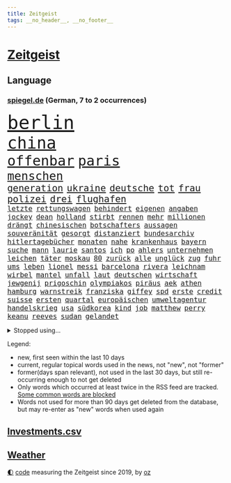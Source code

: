 ```yaml
---
title: Zeitgeist
tags: __no_header__, __no_footer__
---
```


# [Zeitgeist](https://oliz.io/zeitgeist/)

## Language

<h3><a href="https://www.spiegel.de" target="_blank">spiegel.de</a> (German, 7 to 2 occurrences)</h3>
<p style="font-family:monospace">
<span style="font-size:32pt"><a href="news_links.html#berlin" class="current">berlin</a></span>
<br>
<span style="font-size:28pt"><a href="news_links.html#china" class="current">china</a></span>
<br>
<span style="font-size:24pt"><a href="news_links.html#offenbar" class="current">offenbar</a></span>
<span style="font-size:24pt"><a href="news_links.html#paris" class="current">paris</a></span>
<br>
<span style="font-size:20pt"><a href="news_links.html#menschen" class="current">menschen</a></span>
<br>
<span style="font-size:16pt"><a href="news_links.html#generation" class="current">generation</a></span>
<span style="font-size:16pt"><a href="news_links.html#ukraine" class="current">ukraine</a></span>
<span style="font-size:16pt"><a href="news_links.html#deutsche" class="current">deutsche</a></span>
<span style="font-size:16pt"><a href="news_links.html#tot" class="current">tot</a></span>
<span style="font-size:16pt"><a href="news_links.html#frau" class="current">frau</a></span>
<span style="font-size:16pt"><a href="news_links.html#polizei" class="current">polizei</a></span>
<span style="font-size:16pt"><a href="news_links.html#drei" class="current">drei</a></span>
<span style="font-size:16pt"><a href="news_links.html#flughafen" class="current">flughafen</a></span>
<br>
<span style="font-size:12pt"><a href="news_links.html#letzte" class="current">letzte</a></span>
<span style="font-size:12pt"><a href="news_links.html#rettungswagen" class="current">rettungswagen</a></span>
<span style="font-size:12pt"><a href="news_links.html#behindert" class="current">behindert</a></span>
<span style="font-size:12pt"><a href="news_links.html#eigenen" class="current">eigenen</a></span>
<span style="font-size:12pt"><a href="news_links.html#angaben" class="current">angaben</a></span>
<span style="font-size:12pt"><a href="news_links.html#jockey" class="new">jockey</a></span>
<span style="font-size:12pt"><a href="news_links.html#dean" class="new">dean</a></span>
<span style="font-size:12pt"><a href="news_links.html#holland" class="current">holland</a></span>
<span style="font-size:12pt"><a href="news_links.html#stirbt" class="current">stirbt</a></span>
<span style="font-size:12pt"><a href="news_links.html#rennen" class="current">rennen</a></span>
<span style="font-size:12pt"><a href="news_links.html#mehr" class="current">mehr</a></span>
<span style="font-size:12pt"><a href="news_links.html#millionen" class="current">millionen</a></span>
<span style="font-size:12pt"><a href="news_links.html#drängt" class="current">drängt</a></span>
<span style="font-size:12pt"><a href="news_links.html#chinesischen" class="current">chinesischen</a></span>
<span style="font-size:12pt"><a href="news_links.html#botschafters" class="current">botschafters</a></span>
<span style="font-size:12pt"><a href="news_links.html#aussagen" class="current">aussagen</a></span>
<span style="font-size:12pt"><a href="news_links.html#souveränität" class="current">souveränität</a></span>
<span style="font-size:12pt"><a href="news_links.html#gesorgt" class="current">gesorgt</a></span>
<span style="font-size:12pt"><a href="news_links.html#distanziert" class="current">distanziert</a></span>
<span style="font-size:12pt"><a href="news_links.html#bundesarchiv" class="new">bundesarchiv</a></span>
<span style="font-size:12pt"><a href="news_links.html#hitlertagebücher" class="current">hitlertagebücher</a></span>
<span style="font-size:12pt"><a href="news_links.html#monaten" class="current">monaten</a></span>
<span style="font-size:12pt"><a href="news_links.html#nahe" class="current">nahe</a></span>
<span style="font-size:12pt"><a href="news_links.html#krankenhaus" class="current">krankenhaus</a></span>
<span style="font-size:12pt"><a href="news_links.html#bayern" class="current">bayern</a></span>
<span style="font-size:12pt"><a href="news_links.html#suche" class="current">suche</a></span>
<span style="font-size:12pt"><a href="news_links.html#mann" class="current">mann</a></span>
<span style="font-size:12pt"><a href="news_links.html#laurie" class="new">laurie</a></span>
<span style="font-size:12pt"><a href="news_links.html#santos" class="current">santos</a></span>
<span style="font-size:12pt"><a href="news_links.html#ich" class="current">ich</a></span>
<span style="font-size:12pt"><a href="news_links.html#po" class="current">po</a></span>
<span style="font-size:12pt"><a href="news_links.html#ahlers" class="new">ahlers</a></span>
<span style="font-size:12pt"><a href="news_links.html#unternehmen" class="current">unternehmen</a></span>
<span style="font-size:12pt"><a href="news_links.html#leichen" class="current">leichen</a></span>
<span style="font-size:12pt"><a href="news_links.html#täter" class="current">täter</a></span>
<span style="font-size:12pt"><a href="news_links.html#moskau" class="current">moskau</a></span>
<span style="font-size:12pt"><a href="news_links.html#80" class="current">80</a></span>
<span style="font-size:12pt"><a href="news_links.html#zurück" class="current">zurück</a></span>
<span style="font-size:12pt"><a href="news_links.html#alle" class="current">alle</a></span>
<span style="font-size:12pt"><a href="news_links.html#unglück" class="current">unglück</a></span>
<span style="font-size:12pt"><a href="news_links.html#zug" class="current">zug</a></span>
<span style="font-size:12pt"><a href="news_links.html#fuhr" class="current">fuhr</a></span>
<span style="font-size:12pt"><a href="news_links.html#ums" class="current">ums</a></span>
<span style="font-size:12pt"><a href="news_links.html#leben" class="current">leben</a></span>
<span style="font-size:12pt"><a href="news_links.html#lionel" class="current">lionel</a></span>
<span style="font-size:12pt"><a href="news_links.html#messi" class="current">messi</a></span>
<span style="font-size:12pt"><a href="news_links.html#barcelona" class="current">barcelona</a></span>
<span style="font-size:12pt"><a href="news_links.html#rivera" class="new">rivera</a></span>
<span style="font-size:12pt"><a href="news_links.html#leichnam" class="current">leichnam</a></span>
<span style="font-size:12pt"><a href="news_links.html#wirbel" class="current">wirbel</a></span>
<span style="font-size:12pt"><a href="news_links.html#mantel" class="new">mantel</a></span>
<span style="font-size:12pt"><a href="news_links.html#unfall" class="current">unfall</a></span>
<span style="font-size:12pt"><a href="news_links.html#laut" class="current">laut</a></span>
<span style="font-size:12pt"><a href="news_links.html#deutschen" class="current">deutschen</a></span>
<span style="font-size:12pt"><a href="news_links.html#wirtschaft" class="current">wirtschaft</a></span>
<span style="font-size:12pt"><a href="news_links.html#jewgenij" class="current">jewgenij</a></span>
<span style="font-size:12pt"><a href="news_links.html#prigoschin" class="current">prigoschin</a></span>
<span style="font-size:12pt"><a href="news_links.html#olympiakos" class="new">olympiakos</a></span>
<span style="font-size:12pt"><a href="news_links.html#piräus" class="new">piräus</a></span>
<span style="font-size:12pt"><a href="news_links.html#aek" class="new">aek</a></span>
<span style="font-size:12pt"><a href="news_links.html#athen" class="current">athen</a></span>
<span style="font-size:12pt"><a href="news_links.html#hamburg" class="current">hamburg</a></span>
<span style="font-size:12pt"><a href="news_links.html#warnstreik" class="current">warnstreik</a></span>
<span style="font-size:12pt"><a href="news_links.html#franziska" class="current">franziska</a></span>
<span style="font-size:12pt"><a href="news_links.html#giffey" class="current">giffey</a></span>
<span style="font-size:12pt"><a href="news_links.html#spd" class="current">spd</a></span>
<span style="font-size:12pt"><a href="news_links.html#erste" class="current">erste</a></span>
<span style="font-size:12pt"><a href="news_links.html#credit" class="current">credit</a></span>
<span style="font-size:12pt"><a href="news_links.html#suisse" class="current">suisse</a></span>
<span style="font-size:12pt"><a href="news_links.html#ersten" class="current">ersten</a></span>
<span style="font-size:12pt"><a href="news_links.html#quartal" class="current">quartal</a></span>
<span style="font-size:12pt"><a href="news_links.html#europäischen" class="current">europäischen</a></span>
<span style="font-size:12pt"><a href="news_links.html#umweltagentur" class="new">umweltagentur</a></span>
<span style="font-size:12pt"><a href="news_links.html#handelskrieg" class="new">handelskrieg</a></span>
<span style="font-size:12pt"><a href="news_links.html#usa" class="current">usa</a></span>
<span style="font-size:12pt"><a href="news_links.html#südkorea" class="current">südkorea</a></span>
<span style="font-size:12pt"><a href="news_links.html#kind" class="current">kind</a></span>
<span style="font-size:12pt"><a href="news_links.html#job" class="current">job</a></span>
<span style="font-size:12pt"><a href="news_links.html#matthew" class="new">matthew</a></span>
<span style="font-size:12pt"><a href="news_links.html#perry" class="new">perry</a></span>
<span style="font-size:12pt"><a href="news_links.html#keanu" class="new">keanu</a></span>
<span style="font-size:12pt"><a href="news_links.html#reeves" class="new">reeves</a></span>
<span style="font-size:12pt"><a href="news_links.html#sudan" class="new">sudan</a></span>
<span style="font-size:12pt"><a href="news_links.html#gelandet" class="current">gelandet</a></span>
</p>
<details>
<summary>Stopped using...</summary>
<p class="former" style="font-size:12pt">
humanitäre(914) rasant(914) covid(913) gewaltig(913) schlimm(913) schlimmer(913) umfeld(913) van(913) beschädigt(912) kündigen(912) manager(912) nationen(912) wege(912) bemüht(911) bereich(911) doku(911) durchsucht(911) entschied(911) frühen(911) geschrieben(911) geworfen(911) kanada(911) regierungschefs(911) teilte(911) tests(911) theater(911) vereinigten(911) vielerorts(911) weltweiten(911) lars(910) magdeburg(910) razzia(910) studierenden(910) vergangene(910) aufgrund(909) facebook(909) hotel(909) infektionen(909) julia(909) teilnehmen(909) tödlicher(909) wartet(909) ermordet(908) kurzem(908) polizeieinsatz(908) verpflichtet(908) argumente(907) fürchtet(907) impfung(907) kämpfer(907) künftigen(907) lehnen(907) bestimmt(906) ehren(906) geklärt(906) großes(906) hinterlassen(906) linken(906) mali(906) nachfolge(906) schien(906) stich(906) weltweite(906) eingeschränkt(905) optimistisch(905) rente(905) rät(905) simon(905) spott(905) umsatz(905) vorher(905) diskriminierung(904) fahrrad(904) freund(904) geändert(904) kleiner(904) verurteilte(904) zurzeit(904) anteil(903) august(903) institut(903) längere(903) versprochen(903) virus(903) ärgert(903) fußballer(902) gefährlicher(902) hund(902) trainieren(902) beraten(901) hunde(901) rollen(901) teilnehmer(901) gegenteil(900) widerspruch(900) aufgegeben(899) bürgermeisterin(899) englischen(899) menschenleben(899) erfunden(898) siegte(898) tauchen(898) viertelfinale(898) argentinien(896) größter(896) ministerpräsidentin(896) attacken(895) enge(895) gebe(895) schauen(895) entscheidenden(893) nachbarn(893) auftreten(892) besuchen(892) mecklenburgvorpommern(892) überschwemmungen(891) enden(890) gemeinsames(890) empfängt(889) erderwärmung(889) frisch(889) le(889) bande(888) entspannung(888) verfehlt(888) eklat(887) parallelen(887) letztes(886) top(885) holocaust(884) konkrete(884) hilfen(883) museum(883) landete(882) sichert(882) fan(881) schneider(881) schießen(880) eigenes(879) iranischen(878) katar(876) jurist(873) besteht(872) gehabt(869) erhebliche(859) empfangen(857) normalerweise(856) palästinenser(856) staatsoberhaupt(856) konzert(854) verdoppelt(854) teuren(852) cdu/csu(846) politischer(838) dankt(822) polizeiruf(813) schlaf(813) enthält(809) höheres(809) konfrontation(798) anfeindungen(774) skandale(770) carlos(764) demnächst(763) ermittlungsverfahren(736) long(735) investor(733) werte(718) abgegeben(681) notenbank(680) lehren(668) jahresende(666) sammelt(655) ministerin(654) anführer(653) zentralbank(652) novak(651) lebensmitteln(643) djoković(642) partnerschaft(640) cup(631) verbunden(627) global(618) wellen(615) beliebte(609) zerstörten(607) fluten(606) norwegischen(601) drauf(594) übertragen(594) erhofft(592) anhängern(590) realität(589) moderner(587) börsen(584) gemeinschaft(574) manuela(565) großbank(555) älteste(551) mehrfamilienhaus(548) briefe(547) schulden(547) fdppolitiker(545) eingeführt(544) station(543) bettina(541) siebten(541) mond(531) erschlagen(528) verläuft(519) hafenstadt(518) beliebt(514) reine(506) falle(500) fußballs(500) mache(493) einziger(489) kanal(481) verteuert(472) fdpminister(471) ezb(468) oscars(466) 68(465) südosten(461) klara(458) asien(457) heikel(457) stuhl(454) soldat(450) desto(447) mild(444) operation(434) report(433) gastbeitrag(427) verleiht(425) young(423) designer(419) ansehen(418) warme(416) abschaffung(414) gekämpft(412) begleiten(407) problems(403) indischen(402) wirtschaftsweise(402) pannen(400) besetzte(398) schneidet(393) zeitenwende(385) kremltruppen(383) unabhängig(380) bewusst(377) lindners(375) modernen(375) patrick(375) beben(374) ergab(372) begrenzt(371) windkraft(370) ten(369) staub(365) ausstieg(363) durchsuchen(356) pelosi(351) updates(350) 24jährige(346) bodo(343) schlamm(342) wahre(341) übergriffen(340) lngterminals(339) versöhnung(339) franken(337) perfekte(336) enkel(333) ankara(332) exregierungschef(330) usschauspieler(330) ehrt(329) usamerikanischen(328) luisa(325) bist(320) brennende(320) sylt(320) wehrte(319) budapest(317) angeschlagenen(315) elisabeth(314) gestürmt(313) nachhaltig(313) chefs(310) kommissarin(310) krimi(310) beruhigen(309) ernannt(309) unobericht(309) anhaltende(308) ausbauen(307) einhalten(306) titelverteidiger(306) leipzigs(304) ramelow(304) umwelthilfe(304) ulrich(303) erhöhtes(302) verheerend(302) vollgas(302) yorks(302) jugendlicher(298) prompt(298) künstlichen(297) misshandelt(296) gegenzug(295) drin(294) update(294) spitzt(292) verbreitung(291) thüringens(288) ukrainerusslandkrieg(288) erobern(286) bewusstsein(283) persönlicher(283) zuwanderung(281) krebserkrankung(280) stille(280) abschwung(279) verstoßen(279) gegensteuern(277) namens(277) barrikaden(274) extra(269) rettungsaktion(269) major(268) oslo(267) landwirtschaft(265) csd(261) schwede(261) neubauer(258) funktion(256) nördlich(256) drohnenangriff(255) eigentliche(253) gehirn(253) leitzins(253) wartezeiten(250) unterkünfte(249) nordsyrien(248) gerufen(247) importiert(243) mithäftling(243) vereinbarten(243) wagnersöldner(243) diana(242) gründet(242) bildband(241) schreitet(240) bach(238) wütet(238) pleiten(236) ticketpreise(236) einladung(235) körperlichen(234) marvin(233) mobilisierung(230) films(228) viking(228) disco(225) gewässer(224) gratuliert(224) unruhen(224) verschärfung(224) antarktis(223) schikaniert(221) princess(219) stephan(219) übernahm(219) richtete(218) gebissen(217) stellungnahme(217) a7(215) fdpvize(215) kommunikation(215) beschwert(213) dient(213) proben(212) schwesig(211) verfassungsgericht(211) link(210) atlantik(209) rügt(209) umgekehrt(208) durchaus(207) feierten(207) raf(204) privatsphäre(203) ranking(203) durchhalten(202) listen(202) abermals(200) fortschritt(200) gesundheitszustand(200) indiens(198) verbleib(198) 57(197) finanzministerium(197) elften(196) erwägen(196) eingriff(195) überraschender(195) monika(194) simuliert(194) stützt(194) wasserversorgung(193) zimmer(193) eingehalten(192) meeresboden(191) scheinbar(191) gerichtet(190) floridas(189) irland(188) klimaaktivistin(188) ausscheiden(187) houston(187) kurzen(187) verschenkt(187) bruch(186) fortschritte(186) masterplan(186) spiels(186) hakt(185) wissenschaftliche(185) erpresst(184) szenarien(184) gerecht(183) grundschulen(183) routine(183) ulf(183) umfassend(183) verfilmt(183) buhlen(181) faktisch(181) massiver(181) olivier(181) sterne(180) beobachtungen(179) männliche(179) auszahlen(178) besiegen(178) sportdirektor(178) festnehmen(177) razzien(176) 300000(175) montagmorgen(174) auszahlung(173) organisieren(173) epidemie(172) bruce(170) ratten(170) wecken(170) bergen(169) prien(169) eugipfel(168) sehnt(168) finanzmärkte(167) herren(167) geplantes(166) zucker(166) diktatoren(165) friedensnobelpreis(165) autohersteller(164) außenpolitik(164) betrugsvorwürfe(164) deutschem(164) dance(163) wachsamkeit(163) wartezeit(163) angekündigter(162) passagieren(162) taucher(162) sexualstraftaten(161) kampfpanzern(160) autorinnen(159) clans(159) grausam(159) hochwasser(158) filmstar(157) mine(157) kabine(155) ressort(154) abgesetzt(153) doping(153) erfolgsrezept(153) fusion(153) gezerrt(152) heinrich(152) arzneien(150) großereignis(150) mächte(150) weltrangliste(150) armin(149) fdpverkehrsminister(149) scheuen(149) testament(149) energieinfrastruktur(148) familienministerin(148) misstrauen(148) paus(148) flüchtlingsheim(147) klebt(147) unterstützern(146) 736(145) ahnen(145) anlaufen(145) 21jährige(144) justin(144) kpführung(144) versicherte(142) bewirken(141) furcht(141) tanker(141) traumatisiert(141) ernennung(140) inhalt(140) korrupt(140) raue(140) darknet(139) inhalten(139) delhi(138) reißen(138) begegnet(137) entwendet(137) weltcup(137) brisantes(136) überragt(136) erfüllung(135) jeff(135) sydney(135) buffett(134) butter(134) echo(134) skepsis(134) warren(134) ärgerlich(134) althaus(133) mitgliedern(133) hill(132) rettungseinsatz(132) serben(132) vwaufsichtsrat(132) gast(131) 14jähriger(130) rivalität(130) ussänger(130) verbrenner(130) puppe(129) republikanischen(129) altersdiskriminierung(128) murdoch(128) prozentpunkte(128) realistisch(128) sound(128) technische(128) terence(128) vollsperrung(128) homophoben(127) kapitolsturm(127) kurzerhand(127) reformideen(127) übersteht(127) umstrittensten(126) anteilseigner(125) apotheken(125) feste(125) vorgängerin(125) statistische(124) 02(122) ukrainerinnen(121) verschanzt(121) gianni(120) pence(120) streben(120) subventionswettlauf(120) gegensatz(119) kritikern(119) beispiellosen(118) abschiebungen(116) beschneiden(116) verschlafen(116) verwandte(116) bestens(115) flotte(115) tennisspieler(115) vorsichtig(115) belgier(114) gelegenheit(114) gelockert(113) traut(113) produkten(112) weltfußball(112) wmaus(112) zunehmende(112) darm(111) düsteres(110) heimreise(110) hürde(110) opfers(110) what(110) fabuliert(109) gepostet(109) mehrheitlich(109) usrapper(109) immobilie(108) kieler(108) überstanden(108) angefahren(107) größeren(107) kampfflugzeuge(107) lehnten(107) kandidieren(106) umkämpft(106) ach(105) barrel(105) munitionsbeschaffung(105) reichsbürgerrazzia(105) tvserie(105) tourismus(104) datenschützer(103) heller(103) innsbruck(103) jugendstrafe(103) pakistans(103) spender(103) venus(103) wiegelt(103) einsamer(102) aggressiv(101) berisha(101) biathletinnen(101) denise(101) grundlagen(101) herrmannwick(101) milliardenhilfen(101) geiseln(100) heimische(100) udo(100) unicef(100) viertelmillion(100) perfekten(99) rhetorik(99) uwe(99) 28jährigen(98) erfährt(98) nachgegeben(98) obdachlosigkeit(98) stärkeren(98) 115(97) perus(97) fachschüler(96) vollstreckt(95) gesendet(94) kroatischen(94) naher(94) redaktion(94) voraussetzung(94) wehrbeauftragte(94) anlaufstelle(93) schönes(93) ausgeladen(92) panzern(92) staatsgebiet(92) völler(92) explodierende(91) mitgliedschaft(91) nantes(91) oppositionspolitiker(91) ortega(91) strafverfahren(91) wmtriumph(91) 9000(90) abbiegen(90) abläuft(90) aufhebung(90) gleichem(90) länderchefs(90) premierministers(90) wells(90) bibel(89) eiskalte(89) eughurteil(89) gegensätze(89) hübsche(89) landrat(89) notgedrungen(89) passanten(89) planungsverfahren(89) riesen(89) bäumen(88) demonstriert(88) fallon(88) friert(88) ladung(88) plätze(88) prägten(88) sherrock(88) stanley(88) exvizepräsident(87) flüchtig(87) häusliche(87) künstlerinnen(87) nachbarländern(87) raymond(87) täglichen(87) unfallfahrerin(87) untersagen(87) vorstand(87) europarat(86) fdpgeneralsekretär(86) gans(86) impossible(86) kriterien(86) strategische(86) applaus(85) geheimdiensts(85) künstlern(85) zweithöchsten(85) immobilienpreise(84) mischt(84) mülltonnen(84) negatives(84) prominentesten(84) sophie(84) werten(84) gehindert(83) glass(83) kleinwagen(83) küken(83) zigarette(83) zlatan(83) zwingt(83) darts(82) klimaziel(82) knappheit(82) parlamentarischen(82) westafrika(82) bildungsministerium(81) erik(81) kirchen(81) lauten(81) lederer(81) memorial(81) sicherheitskräften(81) diplomatisch(80) luxusmarken(80) notorisch(80) springen(80) bullerbü(79) cancelt(79) einlagensicherung(79) erlag(79) polizeischutz(79) reanimiert(79) dramen(78) hysterie(78) küsse(78) lieferanten(78) rick(78) stritt(78) umsonst(78) 69(77) lokalpolitiker(77) natosoldaten(77) ostküste(77) republic(77) wilden(77) zyklus(77) alfred(76) böller(76) eiltempo(76) feuerwehrmann(76) kurzschluss(76) parteiinternen(76) wetteraufzeichnungen(76) wikinger(76) begeistern(75) heiligen(75) kooperieren(75) kreminna(75) radikalislamischen(75) schadsoftware(75) 132(74) 1899(74) erhalt(74) lindsay(74) marode(74) neundarter(74) pendler(74) sesamstraße(74) unerschwinglich(74) zwischendurchessen(74) a3(73) absprache(73) entwickelten(73) familienunternehmen(73) financial(73) kopieren(73) kundendaten(73) niemeyer(73) stellungen(73) verteidigungsministeriums(73) alcaraz(72) esc(72) externer(72) menschlichen(72) scheiben(72) katastrophal(71) fashion(70) höhepunkte(70) imitiert(70) nochmals(70) sicherheitsbedenken(70) völkermords(70) 32jähriger(69) ausgeschlagen(69) beabsichtigt(69) billy(69) johanna(69) prächtig(69) süßigkeiten(69) angespült(68) erfreuen(68) finanzministerin(68) geratene(68) irreführend(68) janet(68) kraftakt(68) minidrohnen(68) polizeipräsident(68) sonnensystem(68) sozialer(68) yellen(68) entfernte(67) models(67) nachhaltiger(67) nicaragua(67) trüben(67) bevorsteht(66) neubau(66) neunzigerjahren(66) rüstungsindustrie(66) usfinanzministerin(66) vogue(66) blutspenden(65) erkannt(65) homosexueller(65) klimaforscher(65) linda(65) office(65) places(65) doreen(64) fluggesellschaft(64) gefesselt(64) juristischen(64) sexleben(64) terrorgruppen(64) atlantikküste(63) indian(63) krebsdiagnose(63) obacht(63) rechtsaußen(63) renten(63) reutlingen(63) stieß(63) euphorischer(62) herausgeben(62) mittwochmorgen(62) nabu(62) sprengen(62) tante(62) täuschung(62) bauministerin(61) betreuer(61) bewohnerin(61) bundesbildungsministerin(61) energiepreispauschale(61) geywitz(61) högl(61) sanken(61) bitcoins(60) burkina(60) drückten(60) faso(60) verendet(60) angehende(59) annähern(59) grünheide(59) verlangte(59) dienstleistungen(58) erschlich(58) häftlingen(58) koran(58) mietwagen(58) nimm(58) polarkreises(58) theoretisch(58) deklassiert(57) fernseher(57) generalstaatsanwältin(57) morty(57) märkte(57) parität(57) roiland(57) schleswigholsteins(57) spontan(57) wutausbrüche(57) haftet(56) uswirtschaft(56) vereidigung(56) zusammengeschlagen(56) anwesen(55) boote(55) geflossen(55) milo(55) rau(55) sondervermögen(55) umweltbundesamt(55) 1997(54) anklagen(54) beantwortete(54) junior(54) liegestütze(54) usinvestor(54) überlegenheit(54) abtreibungsgegner(53) at(53) everywhere(53) once(53) rekordgewinn(53) schwanken(53) arts(52) aufbauen(52) bedrohlich(52) lührmann(52) seltenen(52) tiergarten(52) umdenken(52) ganztägigen(51) kickl(51) mercosur(51) panik(51) selfie(51) stillstehen(51) tourneen(51) zuckerberg(51) zögerliche(51) autounfall(50) durchführen(50) erstligisten(50) neunzigern(50) schuljahr(50) stritten(50) supermarktketten(50) verbrannt(50) verliebt(50) etat(49) nhs(49) verheiratet(49) vorgetäuscht(49) zombies(49) zurückgedrängt(49) beansprucht(48) gelogen(48) generell(48) karin(48) pfannkuchen(48) rigorose(48) schimpft(48) schwäbisch(48) stausee(48) warmes(48) cäsium137(47) durchgefallen(47) neapel(47) ungarischen(47) beschuldigen(46) bildungsmisere(46) fischern(46) neuers(46) obdachlos(46) schwerem(46) ballons(45) grüßen(45) hitchcocks(45) regenerative(45) sonnenaufgang(45) telefonnummern(45) tränengas(45) unfallursache(45) vertigo(45) wiederaufnahme(45) winde(45) 31jähriger(44) 58jährige(44) befreiungsschlag(44) expats(44) herzlich(44) lokale(44) oberleitung(44) untergräbt(44) vergewaltigungen(44) abstriche(43) bundesminister(43) bürogebäude(43) dammbruch(43) hochzeiten(43) ranghoher(43) ticketmaster(43) bergung(42) entlassungswelle(42) erschütterungen(42) immobilienkauf(42) patientinnen(42) polizeirufvote(42) say(42) wassermassen(42) zuwachs(42) ausspähen(41) brüskiert(41) herstellen(41) hitzewelle(41) mittelgroße(41) mount(41) mërgim(41) niger(41) polizeischüler(41) taumelt(41) willkür(41) zinswende(41) albtraum(40) ansagen(40) devise(40) don't(40) gaygesetz(40) leichtathletik(40) miroslav(40) premiers(40) purzeln(40) universum(40) verschwundenes(40) eberl(39) eingeschüchtert(39) konstruktiv(39) preissteigerung(39) aufträge(38) ausgemustert(38) knacken(38) köln/bonn(38) omega(38) rolex(38) streamingangebot(38) vereinten(38) beurteilen(37) bundespartei(37) case(37) problematischen(37) sanfter(37) umstellung(37) abwürgen(36) behauptung(36) scham(36) verschwörungstheorien(36) verstoß(36) verteuern(36) anschlüsse(35) berlinmitte(35) championsleaguefinale(35) fußballliga(35) grenzschutz(35) perfektes(35) rekordmenge(35) spielverderber(35) verbreitete(35) vwkonzern(35) zerschlagung(35) bebt(34) touren(34) unerwartete(34) unlängst(34) wissentlich(34) wuhledar(34) gedenktag(33) gladbach(33) hilfskräfte(33) historisch(33) leichtathleten(33) nützt(33) vögeln(33) weiblich(33) afghanen(32) cyberkriminelle(32) profifußballer(32) rechnerisch(32) roter(32) zoos(32) jessica(31) lift(31) rabatt(31) rekordverdächtig(31) rosenthal(31) unkenntlich(31) wang(31) bedrohen(30) begegnungen(30) bestseller(30) kabel(30) relativieren(30) 200euroenergiehilfe(29) nairobi(29) spiegelinterview(29) wagenknechts(29) auswärts(28) code(28) grundschulkinder(28) hebel(28) henning(28) jeschke(28) klimaaktivist(28) langstreckenrakete(28) trinkwasserversorgung(28) ajay(27) anstatt(27) beigetragen(27) friedensplan(27) pistolen(27) sekunde(27) unweit(27) werkzeug(27) 19jährigen(26) usstützpunkt(26) verbraucherinnen(26) worklifebalance(26) influencerinnen(25) kommunistische(25) konflikten(25) milliardenschwere(25) sprüchen(25) verbaut(25) weltgemeinschaft(25) fristen(24) mahlzeit(24) ursprungs(24) wahrscheinlichste(24) zwist(24) 1958(23) jena(23) klimastiftung(23) lohnforderung(23) mv(23) nordirlandstreit(23) ssc(23) ungewohnt(23) ertrunkenen(22) grubenunglück(22) wermelskirchen(22) königreichs(21) maße(21) stinkt(21) wochenbeginn(21) erholen(20) gigant(20) lance(20) mecklenburgvorpommerns(20) spektakuläres(20) speziellen(20) volkswagens(20) webbteleskop(20) zocken(20) erbeutet(19) hohes(19) landespolitik(19) schmuggelroute(19) stäbchen(19) alleingang(18) 67jährigen(17) 68jährige(17) anteile(17) ausprobieren(17) linkenführung(17) bramsche(16) finaler(16) nablus(16) rechnungshof(16) snacks(16) variable(16) arbeitsbesuch(15) gekannt(15) medienmogul(15) rentenversicherung(15) städtetag(15) wanderer(15) örtliche(15) beruflich(14) bezieht(14) pen(14) regierungserklärung(14) stürmt(14) berücksichtigt(13) elbe(13) geschmuggelt(13) kritikerinnen(13) unverletzt(13) dna(12) dürren(12) flexible(12) kneipen(12) kopfüber(12) strafunmündig(12) topstars(12) umsetzen(12) unmengen(12) abgase(11) donauschleuse(11) jobcenter(11) nationaler(11) parlamentarische(11) unbefristeten(11)
</p>
</details>
<p>Legend:
<ul>
<li><span class="new">new</span>, first seen within the last 10 days</li>
<li><span class="current">current</span>, regular topical words used in the news, not "new", not "former"</li>
<li><span class="former">former(days span relevant)</span>, not used in the last 30 days, but still re-occurring enough to not get deleted</li>
<li>Only words which occurred at least twice in the RSS feed are tracked. <a href="language/filters.py">Some common words are blocked</a></li>
<li>Words not used for more than 90 days get deleted from the database, but may re-enter as "new" words when used again</li>
</ul>
</p>

## [Investments](investments.html)[.csv](investments.csv)

## [Weather](weather.html)

<footer>
<a href="javascript:toggleTheme()" class="nav">🌓</a>
<a href="https://github.com/ooz/zeitgeist">code</a> measuring the Zeitgeist since 2019, by <a href="https://oliz.io">oz</a>
</footer>

